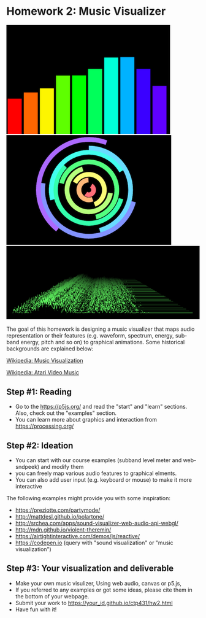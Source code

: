# Homework 2: Music Visualizer


![Music Visualizer Example 1](./music_visualizer1.png)
![Music Visualizer Example 2](./music_visualizer2.png)
![Music Visualizer Example 3](./music_visualizer3.png)

The goal of this homework is designing a music visualizer that maps audio representation or their features (e.g. waveform, spectrum, energy, sub-band energy, pitch and so on) to graphical animations. Some historical backgrounds are explained below:

[Wikipedia: Music Visualization](https://en.wikipedia.org/wiki/Music_visualization)

[Wikipedia: Atari Video Music](https://en.wikipedia.org/wiki/Atari_Video_Music)


## Step #1: Reading
- Go to the https://p5js.org/ and read the "start" and "learn" sections. Also, check out the "examples" section. 
- You can learn more about graphics and interaction from https://processing.org/


## Step #2: Ideation
- You can start with our course examples (subband level meter and web-sndpeek) and modify them 
- you can freely map various audio features to graphical elments. 
- You can also add user input (e.g. keyboard or mouse) to make it more interactive 

The following examples might provide you with some inspiration:

- https://preziotte.com/partymode/
- http://mattdesl.github.io/polartone/
- http://srchea.com/apps/sound-visualizer-web-audio-api-webgl/
- http://mdn.github.io/violent-theremin/
- https://airtightinteractive.com/demos/js/reactive/
- https://codepen.io (query with "sound visualization" or "music visualization")


## Step #3: Your visualization and deliverable
- Make your own music visulizer, Using web audio, canvas or p5.js,  
- If you referred to any examples or got some ideas, please cite them in the bottom of your webpage.    
- Submit your work to https://your_id.github.io/ctp431/hw2.html
- Have fun with it!



